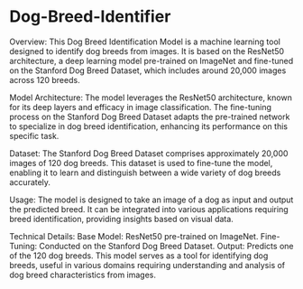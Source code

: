 # Dog-Breed-Identifier
Overview:
This Dog Breed Identification Model is a machine learning tool designed to identify dog breeds from images. It is based on the ResNet50 architecture, a deep learning model pre-trained on ImageNet and fine-tuned on the Stanford Dog Breed Dataset, which includes around 20,000 images across 120 breeds.

Model Architecture:
The model leverages the ResNet50 architecture, known for its deep layers and efficacy in image classification. The fine-tuning process on the Stanford Dog Breed Dataset adapts the pre-trained network to specialize in dog breed identification, enhancing its performance on this specific task.

Dataset:
The Stanford Dog Breed Dataset comprises approximately 20,000 images of 120 dog breeds. This dataset is used to fine-tune the model, enabling it to learn and distinguish between a wide variety of dog breeds accurately.

Usage:
The model is designed to take an image of a dog as input and output the predicted breed. It can be integrated into various applications requiring breed identification, providing insights based on visual data.

Technical Details:
Base Model: ResNet50 pre-trained on ImageNet.
Fine-Tuning: Conducted on the Stanford Dog Breed Dataset.
Output: Predicts one of the 120 dog breeds.
This model serves as a tool for identifying dog breeds, useful in various domains requiring understanding and analysis of dog breed characteristics from images.
